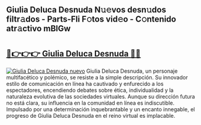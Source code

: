 ## Giulia Deluca Desnuda N𝚞𝚎vos desn𝚞dos filtr𝚊dos - Parts-Fli F𝚘tos vid𝚎o - C𝚘ntenido atr𝚊ctivo mBlGw

# <h2><a href="http://mb47g7b.tromn.icu/?c=Giulia+Deluca+Desnuda">🔗👉👉👉 Giulia Deluca Desnuda 🔗🔗</a></h2>

[![Giulia Deluca Desnuda nuevo](https://i.imgur.com/pEAQMta.gif)](http://mb47g7b.tromn.icu/?c=Giulia+Deluca+Desnuda)
Giulia Deluca Desnuda, un personaje multifacético y polémico, se resiste a la simple descripción. Su innovador estilo de comunicación en línea ha cautivado y enfurecido a los espectadores, encendiendo debates sobre ética, individualidad y la naturaleza evolutiva de las sociedades virtuales. Aunque su dirección futura no está clara, su influencia en la comunidad en línea es indiscutible. Impulsado por una determinación inquebrantable y un encanto innegable, el progreso de Giulia Deluca Desnuda en el reino virtual es implacable.
